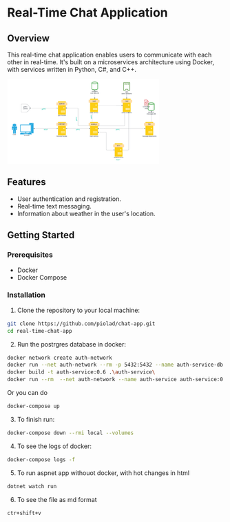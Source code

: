 # Real-Time Chat Application

## Overview

This real-time chat application enables users to communicate with each other in real-time. It's built on a microservices architecture using Docker, with services written in Python, C#, and C++.

<img src="./docs/general-design.png" alt="General design" width="70%"  align="center" />

## Features

- User authentication and registration.
- Real-time text messaging.
- Information about weather in the user's location.

## Getting Started

### Prerequisites

- Docker
- Docker Compose

### Installation

1. Clone the repository to your local machine:

```bash
git clone https://github.com/piolad/chat-app.git
cd real-time-chat-app
```

2. Run the postrgres database in docker:

```bash
docker network create auth-network
docker run --net auth-network --rm -p 5432:5432 --name auth-service-db -e POSTGRES_PASSWORD=mysecretpassword -d postgres
docker build -t auth-service:0.6 .\auth-service\
docker run --rm  --net auth-network --name auth-service auth-service:0.6
```

Or you can do  
```bash
docker-compose up
```

3. To finish run:
```bash
docker-compose down --rmi local --volumes
```
4. To see the logs of docker:
```bash
docker-compose logs -f
```
5. To run aspnet app withouot docker, with hot changes in html
```bash
dotnet watch run
```
6. To see the file as md format
```bash
ctr+shift+v
```